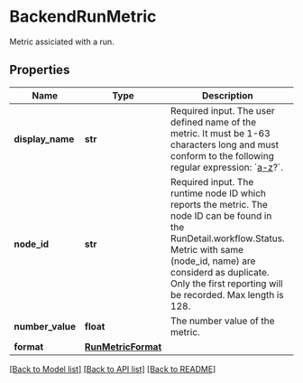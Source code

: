 # BackendRunMetric

Metric assiciated with a run.
## Properties
Name | Type | Description | Notes
------------ | ------------- | ------------- | -------------
**display_name** | **str** | Required input. The user defined name of the metric. It must be 1-63 characters long and must conform to the following regular expression: &#x60;[a-z]([-a-z0-9]*[a-z0-9])?&#x60;. | [optional] 
**node_id** | **str** | Required input. The runtime node ID which reports the metric. The node ID  can be found in the RunDetail.workflow.Status. Metric with same  (node_id, name) are considerd as duplicate. Only the first reporting will  be recorded. Max length is 128. | [optional] 
**number_value** | **float** | The number value of the metric. | [optional] 
**format** | [**RunMetricFormat**](RunMetricFormat.md) |  | [optional] 

[[Back to Model list]](../README.md#documentation-for-models) [[Back to API list]](../README.md#documentation-for-api-endpoints) [[Back to README]](../README.md)


